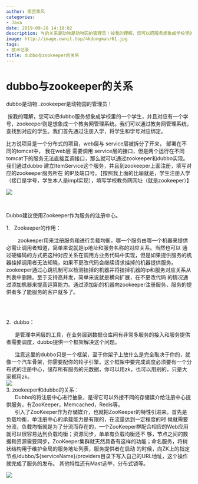 ```yaml
---
author: 南宫乘风
categories:
- Java
date: 2019-09-28 14:10:02
description: 与的关系是动物是动物园的管理员！按我的理解，您可以把服务想象成学校里的一个学生，并且对应有一个学号，则是想象成一个教务网管理系统。我们可以通过教务网管理系统，查找到对应的学生。我们首先通过注册入学，将。。。。。。。
image: http://image.ownit.top/4kdongman/61.jpg
tags:
- 技术记录
title: dubbo与zookeeper的关系
---
```


<!--more-->

# **dubbo与zookeeper的关系**

dubbo是动物..zookeeper是动物园的管理员！

 按我的理解，您可以把dubbo服务想象成学校里的一个学生，并且对应有一个学号，zookeeper则是想象成一个教务网管理系统。我们可以通过教务网管理系统，查找到对应的学生。我们首先通过注册入学，将学生和学号对应绑定。

比方说项目是一个分布式的项目，web层与 service层被拆分了开来， 部署在不同的tomcat中， 我在web层 需要调用 service层的接口，但是两个运行在不同tomcat下的服务无法直接互调接口，那么就可以通过zookeeper和dubbo实现。 我们通过dubbo 建立ItemService这个服务，并且到zookeeper上面注册，填写对应的zookeeper服务所在 的IP及端口号。【按照我上面的比喻就是，学生注册入学（接口是学号，学生本人是impl实现），填写学校教务网网址（就是zookeeper）】

![](format,png)

 

Dubbo建议使用Zookeeper作为服务的注册中心。

1.   Zookeeper的作用：

        zookeeper用来注册服务和进行负载均衡，哪一个服务由哪一个机器来提供必需让调用者知道，简单来说就是ip地址和服务名称的对应关系。当然也可以 通过硬编码的方式把这种对应关系在调用方业务代码中实现，但是如果提供服务的机器挂掉调用者无法知晓，如果不更改代码会继续请求挂掉的机器提供服务。 zookeeper通过心跳机制可以检测挂掉的机器并将挂掉机器的ip和服务对应关系从列表中删除。至于支持高并发，简单来说就是横向扩展，在不更改代码 的情况通过添加机器来提高运算能力。通过添加新的机器向zookeeper注册服务，服务的提供者多了能服务的客户就多了。  
 

 

2.  dubbo：

      是管理中间层的工具，在业务层到数据仓库间有非常多服务的接入和服务提供者需要调度，dubbo提供一个框架解决这个问题。

      注意这里的dubbo只是一个框架，至于你架子上放什么是完全取决于你的，就像一个汽车骨架，你需要配你的轮子引擎。这个框架中要完成调度必须要有一个分布式的注册中心，储存所有服务的元数据，你可以用zk，也可以用别的，只是大家都用zk。  
![](http://image.ownit.top/csdn/2019092814092149.png)  
3\. zookeeper和dubbo的关系：  
      Dubbo的将注册中心进行抽象，是得它可以外接不同的存储媒介给注册中心提供服务，有ZooKeeper，Memcached，Redis等。  
      引入了ZooKeeper作为存储媒介，也就把ZooKeeper的特性引进来。首先是负载均衡，单注册中心的承载能力是有限的，在流量达到一定程度的时 候就需要分流，负载均衡就是为了分流而存在的，一个ZooKeeper群配合相应的Web应用就可以很容易达到负载均衡；资源同步，单单有负载均衡还不 够，节点之间的数据和资源需要同步，ZooKeeper集群就天然具备有这样的功能；命名服务，将树状结构用于维护全局的服务地址列表，服务提供者在启动 的时候，向ZK上的指定节点/dubbo/\$\{serviceName\}/providers目录下写入自己的URL地址，这个操作就完成了服务的发布。 其他特性还有Mast选举，分布式锁等。

![](format,png)
